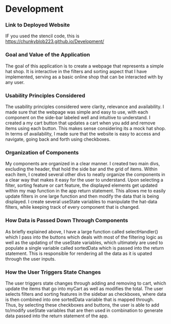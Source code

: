 # Development

### Link to Deployed Website
IF you used the stencil code, this is https://chunkyblob223.github.io/Development/

### Goal and Value of the Application
The goal of this application is to create a webpage that represents a simple hat shop. It is interactive in the filters and sorting aspect that I have implemented, serving as a basic online shop that can be interacted with by any user.

### Usability Principles Considered
The usability principles considered were clarity, relevance and availability. I made sure that the webpage was simple and easy to use, with each component on the side-bar labeled well and intuitive to understand. I created a my cart button that updates a cart when you add and remove items using each button. This makes sense considering its a mock hat shop. In terms of availability, I made sure that the website is easy to access and navigate, going back and forth using checkboxes.

### Organization of Components
My components are organized in a clear manner. I created two main divs, excluding the header, that hold the side bar and the grid of items. Within each item, I created several other divs to neatly organize the components in a clear way that makes it easy for the user to understand. Upon selecting a filter, sorting feature or cart feature, the displayed elements get updated within my map function in the app return statement. This allows me to easily update filters in one large function and then modify the data that is being displayed. I create several useState variables to manipulate the hat-data filters, while keeping track of every component that is changed. 

### How Data is Passed Down Through Components
As briefly explained above, I have a large function called selectHandler() which I pass into the buttons which deals with most of the filtering logic as well as the updating of the useState variables, which ultimately are used to populate a single variable called sortedData which is passed into the return statement. This is responsible for rendering all the data as it is upated through the user inputs. 

### How the User Triggers State Changes
The user triggers state changes through adding and removing to cart, which update the items that go into myCart as well as modifies the total. The user selects filters and sorting features in the sidebar as checkboxes, where data is then combined into one sortedData variable that is mapped through. Thus, by selecting these checkboxes and buttons, the user is able to add to/modify useState variables that are then used in combination to generate data passed into the return statement of the app.

